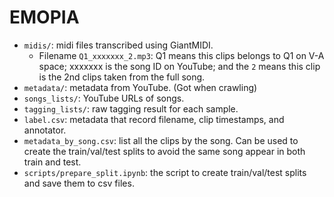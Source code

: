 
# EMOPIA

- `midis/`: midi files transcribed using GiantMIDI.
    * Filename `Q1_xxxxxxx_2.mp3`: Q1 means this clips belongs to Q1 on V-A space; xxxxxxx is the song ID on YouTube; and the `2` means this clip is the 2nd clips taken from the full song.
- `metadata/`: metadata from YouTube. (Got when crawling)
- `songs_lists/`: YouTube URLs of songs.
- `tagging_lists/`: raw tagging result for each sample.
- `label.csv`: metadata that record filename, clip timestamps, and annotator.
- `metadata_by_song.csv`: list all the clips by the song. Can be used to create the train/val/test splits to avoid the same song appear in both train and test.
- `scripts/prepare_split.ipynb`: the script to create train/val/test splits and save them to csv files.
